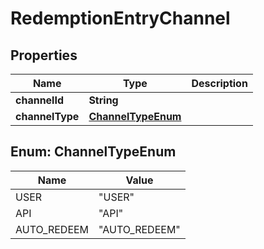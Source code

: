 

# RedemptionEntryChannel


## Properties

| Name | Type | Description |
|------------ | ------------- | ------------- |
|**channelId** | **String** |  |
|**channelType** | [**ChannelTypeEnum**](#ChannelTypeEnum) |  |



## Enum: ChannelTypeEnum

| Name | Value |
|---- | -----|
| USER | &quot;USER&quot; |
| API | &quot;API&quot; |
| AUTO_REDEEM | &quot;AUTO_REDEEM&quot; |



